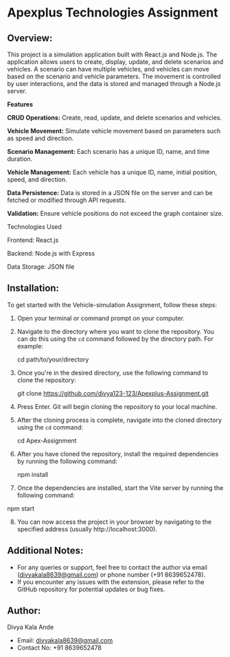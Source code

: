 # Apexplus Technologies Assignment

## Overview:

This project is a simulation application built with React.js and Node.js. The application allows users to create, display, update, and delete scenarios and vehicles. A scenario can have multiple vehicles, and vehicles can move based on the scenario and vehicle parameters. The movement is controlled by user interactions, and the data is stored and managed through a Node.js server.

**Features**

**CRUD Operations:** Create, read, update, and delete scenarios and vehicles.

**Vehicle Movement:** Simulate vehicle movement based on parameters such as speed and direction.

**Scenario Management:** Each scenario has a unique ID, name, and time duration.

**Vehicle Management:** Each vehicle has a unique ID, name, initial position, speed, and direction.

**Data Persistence:** Data is stored in a JSON file on the server and can be fetched or modified through API requests.

**Validation:** Ensure vehicle positions do not exceed the graph container size.

Technologies Used

Frontend: React.js

Backend: Node.js with Express

Data Storage: JSON file

## Installation:

To get started with the Vehicle-simulation Assignment, follow these steps:

1. Open your terminal or command prompt on your computer.

2. Navigate to the directory where you want to clone the repository. You can do this using the `cd` command followed by the directory path. For example:

   cd path/to/your/directory

3. Once you're in the desired directory, use the following command to clone the repository:
 
   git clone https://github.com/divya123-123/Apexplus-Assignment.git

5. Press Enter. Git will begin cloning the repository to your local machine.

6. After the cloning process is complete, navigate into the cloned directory using the `cd` command:

   cd Apex-Assignment

8. After you have cloned the repository, install the required dependencies by running the following command:
 
   npm install

10. Once the dependencies are installed, start the Vite server by running the following command:

   npm start

8. You can now access the project in your browser by navigating to the specified address (usually http://localhost:3000).

## Additional Notes:

- For any queries or support, feel free to contact the author via email (divyakala8639@gmail.com) or phone number (+91 8639652478).
- If you encounter any issues with the extension, please refer to the GitHub repository for potential updates or bug fixes.

## Author:

Divya Kala Ande

- Email: divyakala8639@gmail.com
- Contact No: +91 8639652478
